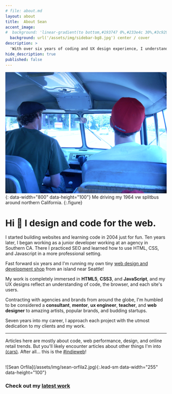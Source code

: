 ```yaml
---
# file: about.md
layout: about
title:  About Sean
accent_image:
#  background: 'linear-gradient(to bottom,#193747 0%,#233e4c 30%,#3c929e 50%,#d5d5d4 70%,#cdccc8 100%)'
  background: url('/assets/img/sidebar-bg8.jpg') center / cover
description: >
  'With over six years of coding and UX design experience, I understand the complexities of turning ideas into designs and designs into websites and apps.'
hide_description: true
published: false
---
```


![Sean Orfila](/assets/img/sean-orfila-splitbus.jpg){: data-width="800" data-height="100"}
Me driving my 1964 vw splitbus around northern California.
{:.figure}

# Hi 👋 I design and code for the web.
I started building websites and learning code in 2004 just for fun. Ten years later, I began working as a junior developer working at an agency in Southern CA. There I practiced SEO and learned how to use HTML, CSS, and Javascript in a more professional setting.

Fast forward six years and I'm running my own tiny [web design and development shop](https://grizzlypoppy.com) from an island near Seattle!

My work is completely immersed in **HTML5**, **CSS3**, and **JavaScript**, and my UX designs reflect an understanding of code, the browser, and each site's users.

Contracting with agencies and brands from around the globe, I'm humbled to be considered a **consultant**, **mentor**, **ux engineer**, **teacher**, and **web designer** to amazing artists, popular brands, and budding startups.

‍Seven years into my career, I approach each project with the utmost dedication to my clients and my work.

---

Articles here are mostly about code, web performance, design, and online retail trends. But you'll likely encounter articles about other things I'm into [(cars)](/blog/vanlife/1993-ford-spectron-mazda-bongo/). After all... this is the [#indieweb](https://indieweb.org/)!

<br />
![Sean Orfila](/assets/img/sean-orfila2.jpg){:.lead-sm data-width="255" data-height="100"}

### Check out my [latest work](/work)
